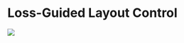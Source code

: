 # Loss-Guided Layout Control

![](https://github.com/ZakariaPZ/loss-guided-layout-control/blob/main/diffusion_animation.gif)
